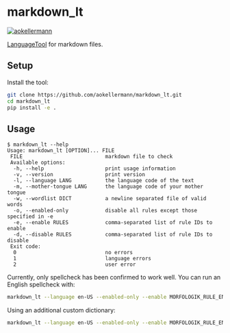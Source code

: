 # markdown_lt

[![aokellermann](https://circleci.com/gh/aokellermann/markdown_lt.svg?style=svg)](https://app.circleci.com/pipelines/github/aokellermann/markdown_lt)

[LanguageTool](https://languagetool.org/) for markdown files.

## Setup

Install the tool:

```bash
git clone https://github.com/aokellermann/markdown_lt.git
cd markdown_lt
pip install -e .
```

## Usage

```console
$ markdown_lt --help
Usage: markdown_lt [OPTION]... FILE
 FILE                           markdown file to check
 Available options:
  -h, --help                    print usage information
  -v, --version                 print version
  -l, --language LANG           the language code of the text
  -m, --mother-tongue LANG      the language code of your mother tongue
  -w, --wordlist DICT           a newline separated file of valid words
  -o, --enabled-only            disable all rules except those specified in -e
  -e, --enable RULES            comma-separated list of rule IDs to enable
  -d, --disable RULES           comma-separated list of rule IDs to disable
 Exit code:
  0                             no errors
  1                             language errors
  2                             user error
```

Currently, only spellcheck has been confirmed to work well. You can run an English spellcheck with:

```bash
markdown_lt --language en-US --enabled-only --enable MORFOLOGIK_RULE_EN_US file.md
```

Using an additional custom dictionary:

```bash
markdown_lt --language en-US --enabled-only --enable MORFOLOGIK_RULE_EN_US --wordlist dict.txt file.md
```
